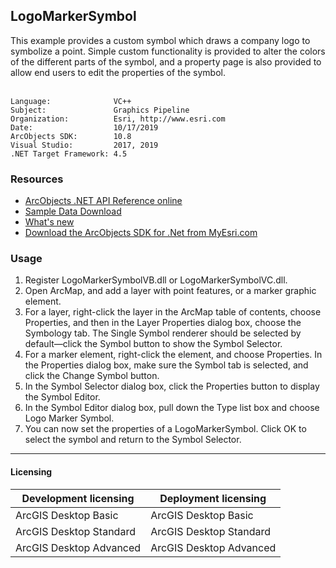 ## LogoMarkerSymbol

  <div xmlns="http://www.w3.org/1999/xhtml">This example provides a custom symbol which draws a company logo to symbolize a point. Simple custom functionality is provided to alter the colors of the different parts of the symbol, and a property page is also provided to allow end users to edit the properties of the symbol.</div>
  <div xmlns="http://www.w3.org/1999/xhtml"> </div>  


<!-- TODO: Fill this section below with metadata about this sample-->
```
Language:              VC++
Subject:               Graphics Pipeline
Organization:          Esri, http://www.esri.com
Date:                  10/17/2019
ArcObjects SDK:        10.8
Visual Studio:         2017, 2019
.NET Target Framework: 4.5
```

### Resources

* [ArcObjects .NET API Reference online](http://desktop.arcgis.com/en/arcobjects/latest/net/webframe.htm)  
* [Sample Data Download](../../releases)  
* [What's new](http://desktop.arcgis.com/en/arcobjects/latest/net/webframe.htm#91cabc68-2271-400a-8ff9-c7fb25108546.htm)  
* [Download the ArcObjects SDK for .Net from MyEsri.com](https://my.esri.com/)  

### Usage
1. Register LogoMarkerSymbolVB.dll or LogoMarkerSymbolVC.dll.  
1. Open ArcMap, and add a layer with point features, or a marker graphic element.  
1. For a layer, right-click the layer in the ArcMap table of contents, choose Properties, and then in the Layer Properties dialog box, choose the Symbology tab. The Single Symbol renderer should be  selected by default—click the Symbol button to show the Symbol Selector.  
1. For a marker element, right-click the element, and choose Properties. In the Properties dialog box, make sure the Symbol tab is selected, and click the Change Symbol button.  
1. In the Symbol Selector dialog box, click the Properties button to display the Symbol Editor.  
1. In the Symbol Editor dialog box, pull down the Type list box and choose Logo Marker Symbol.  
1. You can now set the properties of a LogoMarkerSymbol. Click OK to select the symbol and return to the             Symbol Selector.  









---------------------------------

#### Licensing  
| Development licensing | Deployment licensing | 
| ------------- | ------------- | 
| ArcGIS Desktop Basic | ArcGIS Desktop Basic |  
| ArcGIS Desktop Standard | ArcGIS Desktop Standard |  
| ArcGIS Desktop Advanced | ArcGIS Desktop Advanced |  


